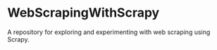# WebScrapingWithScrapy
A repository for exploring and experimenting with web scraping using Scrapy. 
